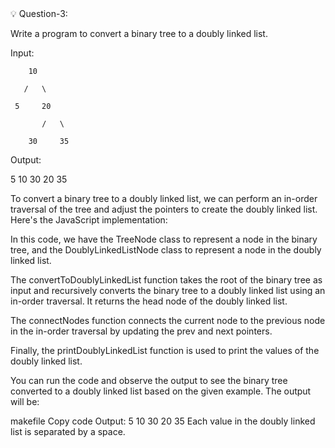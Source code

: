 <aside>
💡 Question-3:

Write a program to convert a binary tree to a doubly linked list.

Input:

        10

       /   \

     5     20

           /   \

        30     35

Output:

5 10 30 20 35

</aside>

To convert a binary tree to a doubly linked list, we can perform an in-order traversal of the tree and adjust the pointers to create the doubly linked list. Here's the JavaScript implementation:

In this code, we have the TreeNode class to represent a node in the binary tree, and the DoublyLinkedListNode class to represent a node in the doubly linked list.

The convertToDoublyLinkedList function takes the root of the binary tree as input and recursively converts the binary tree to a doubly linked list using an in-order traversal. It returns the head node of the doubly linked list.

The connectNodes function connects the current node to the previous node in the in-order traversal by updating the prev and next pointers.

Finally, the printDoublyLinkedList function is used to print the values of the doubly linked list.

You can run the code and observe the output to see the binary tree converted to a doubly linked list based on the given example. The output will be:

makefile
Copy code
Output:
5 10 30 20 35
Each value in the doubly linked list is separated by a space.





